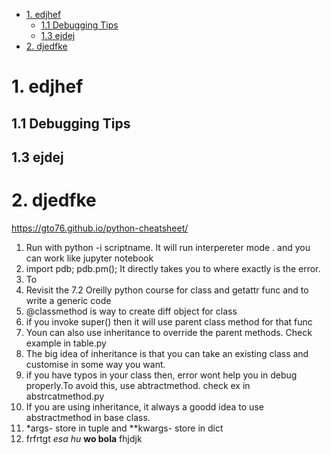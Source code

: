 


- [1. edjhef](#1-edjhef)
  - [1.1 Debugging Tips](#11-debugging-tips)
  - [1.3 ejdej](#13-ejdej)
- [2. djedfke](#2-djedfke)



# 1. edjhef

## 1.1 Debugging Tips

## 1.3 ejdej

# 2. djedfke


https://gto76.github.io/python-cheatsheet/

1. Run with python -i scriptname. It will run interpereter mode . and you can work like jupyter notebook
2. import pdb; pdb.pm(); It directly takes you to where exactly is the error.
3. To 
4. Revisit the 7.2 Oreilly python course for class and getattr func and to write a generic code
5. @classmethod is way to create diff object for class
6. if you invoke super() then it will use parent class method for that func
7. Youn can also use inheritance to override the parent methods. Check example in table.py
8. The big idea of inheritance is that you can take an existing class and customise in some way you want.
9. if you have typos in your class then, error wont help you in debug properly.To avoid this, use abtractmethod. check ex in abstrcatmethod.py
10. If you are using inheritance, it always a goodd idea to use abstractmethod in base class.
11. *args- store in tuple and **kwargs- store in dict
12. frfrtgt *esa hu* **wo bola** fhjdjk



